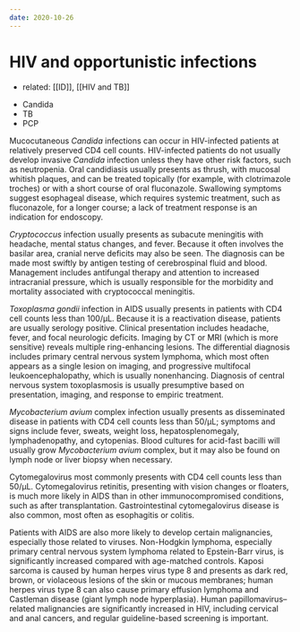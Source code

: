 ```yaml
---
date: 2020-10-26
---
```


# HIV and opportunistic infections

- related: [[ID]], [[HIV and TB]]

<!-- opportunistic HIV infections -->

- Candida
- TB
- PCP

<!-- HIV candida when develop, sx -->

Mucocutaneous _Candida_ infections can occur in HIV-infected patients at relatively preserved CD4 cell counts. HIV-infected patients do not usually develop invasive _Candida_ infection unless they have other risk factors, such as neutropenia. Oral candidiasis usually presents as thrush, with mucosal whitish plaques, and can be treated topically (for example, with clotrimazole troches) or with a short course of oral fluconazole. Swallowing symptoms suggest esophageal disease, which requires systemic treatment, such as fluconazole, for a longer course; a lack of treatment response is an indication for endoscopy.

<!-- HIV and cryptococcus sx, dx, rx -->

_Cryptococcus_ infection usually presents as subacute meningitis with headache, mental status changes, and fever. Because it often involves the basilar area, cranial nerve deficits may also be seen. The diagnosis can be made most swiftly by antigen testing of cerebrospinal fluid and blood. Management includes antifungal therapy and attention to increased intracranial pressure, which is usually responsible for the morbidity and mortality associated with cryptococcal meningitis.

<!-- HIV and toxo when, sx, dx, rx -->

_Toxoplasma gondii_ infection in AIDS usually presents in patients with CD4 cell counts less than 100/µL. Because it is a reactivation disease, patients are usually serology positive. Clinical presentation includes headache, fever, and focal neurologic deficits. Imaging by CT or MRI (which is more sensitive) reveals multiple ring-enhancing lesions. The differential diagnosis includes primary central nervous system lymphoma, which most often appears as a single lesion on imaging, and progressive multifocal leukoencephalopathy, which is usually nonenhancing. Diagnosis of central nervous system toxoplasmosis is usually presumptive based on presentation, imaging, and response to empiric treatment.

<!-- HIV MAC when, sx, dx -->

_Mycobacterium avium_ complex infection usually presents as disseminated disease in patients with CD4 cell counts less than 50/µL; symptoms and signs include fever, sweats, weight loss, hepatosplenomegaly, lymphadenopathy, and cytopenias. Blood cultures for acid-fast bacilli will usually grow _Mycobacterium avium_ complex, but it may also be found on lymph node or liver biopsy when necessary.

<!-- HIV CMV when, sx -->

Cytomegalovirus most commonly presents with CD4 cell counts less than 50/µL. Cytomegalovirus retinitis, presenting with vision changes or floaters, is much more likely in AIDS than in other immunocompromised conditions, such as after transplantation. Gastrointestinal cytomegalovirus disease is also common, most often as esophagitis or colitis.

<!-- HIV pts have increased risks of which malignancies caused by what? -->

Patients with AIDS are also more likely to develop certain malignancies, especially those related to viruses. Non-Hodgkin lymphoma, especially primary central nervous system lymphoma related to Epstein-Barr virus, is significantly increased compared with age-matched controls. Kaposi sarcoma is caused by human herpes virus type 8 and presents as dark red, brown, or violaceous lesions of the skin or mucous membranes; human herpes virus type 8 can also cause primary effusion lymphoma and Castleman disease (giant lymph node hyperplasia). Human papillomavirus–related malignancies are significantly increased in HIV, including cervical and anal cancers, and regular guideline-based screening is important.
